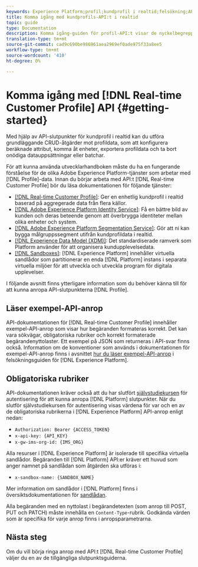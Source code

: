 ```yaml
---
keywords: Experience Platform;profil;kundprofil i realtid;felsökning;API
title: Komma igång med kundprofils-API:t i realtid
topic: guide
type: Documentation
description: Komma igång-guiden för profil-API:t visar de nyckelbegrepp och grundläggande funktioner som du behöver känna till för att kunna använda API-slutpunkter för kundprofil i realtid för att utföra grundläggande CRUD-åtgärder mot profildata.
translation-type: tm+mt
source-git-commit: cad9c690be986961aea2969ef0ade975f33a8ee5
workflow-type: tm+mt
source-wordcount: '410'
ht-degree: 0%

---
```



# Komma igång med [!DNL Real-time Customer Profile] API {#getting-started}

Med hjälp av API-slutpunkter för kundprofil i realtid kan du utföra grundläggande CRUD-åtgärder mot profildata, som att konfigurera beräknade attribut, komma åt enheter, exportera profildata och ta bort onödiga datauppsättningar eller batchar.

För att kunna använda utvecklarhandboken måste du ha en fungerande förståelse för de olika Adobe Experience Platform-tjänster som arbetar med [!DNL Profile]-data. Innan du börjar arbeta med API:t [!DNL Real-time Customer Profile] bör du läsa dokumentationen för följande tjänster:

* [[!DNL Real-time Customer Profile]](../home.md): Ger en enhetlig kundprofil i realtid baserad på aggregerade data från flera källor.
* [[!DNL Adobe Experience Platform Identity Service]](../../identity-service/home.md): Få en bättre bild av kunden och deras beteende genom att överbrygga identiteter mellan olika enheter och system.
* [[!DNL Adobe Experience Platform Segmentation Service]](../../segmentation/home.md): Gör att ni kan bygga målgruppssegment utifrån kundprofildata i realtid.
* [[!DNL Experience Data Model (XDM)]](../../xdm/home.md): Det standardiserade ramverk som Platform använder för att organisera kundupplevelsedata.
* [[!DNL Sandboxes]](../../sandboxes/home.md):  [!DNL Experience Platform] innehåller virtuella sandlådor som partitionerar en enda  [!DNL Platform] instans i separata virtuella miljöer för att utveckla och utveckla program för digitala upplevelser.

I följande avsnitt finns ytterligare information som du behöver känna till för att kunna anropa API-slutpunkterna [!DNL Profile].

## Läser exempel-API-anrop

API-dokumentationen för [!DNL Real-time Customer Profile] innehåller exempel-API-anrop som visar hur begäranden formateras korrekt. Det kan vara sökvägar, obligatoriska rubriker och korrekt formaterade begärandenyttolaster. Ett exempel på JSON som returneras i API-svar finns också. Information om de konventioner som används i dokumentationen för exempel-API-anrop finns i avsnittet [hur du läser exempel-API-anrop](../../landing/troubleshooting.md#how-do-i-format-an-api-request) i felsökningsguiden för [!DNL Experience Platform].

## Obligatoriska rubriker

API-dokumentationen kräver också att du har slutfört [självstudiekursen](https://www.adobe.com/go/platform-api-authentication-en) för autentisering för att kunna anropa [!DNL Platform] slutpunkter. När du slutför självstudiekursen för autentisering visas värdena för var och en av de obligatoriska rubrikerna i [!DNL Experience Platform] API-anrop enligt nedan:

* `Authorization: Bearer {ACCESS_TOKEN}`
* `x-api-key: {API_KEY}`
* `x-gw-ims-org-id: {IMS_ORG}`

Alla resurser i [!DNL Experience Platform] är isolerade till specifika virtuella sandlådor. Begäranden till [!DNL Platform] API:er kräver ett huvud som anger namnet på sandlådan som åtgärden ska utföras i:

* `x-sandbox-name: {SANDBOX_NAME}`

Mer information om sandlådor i [!DNL Platform] finns i översiktsdokumentationen för [sandlådan](../../sandboxes/home.md).

Alla begäranden med en nyttolast i begärandetexten (som anrop till POST, PUT och PATCH) måste innehålla en `Content-Type`-rubrik. Godkända värden som är specifika för varje anrop finns i anropsparametrarna.

## Nästa steg

Om du vill börja ringa anrop med API:t [!DNL Real-time Customer Profile] väljer du en av de tillgängliga slutpunktsguiderna.